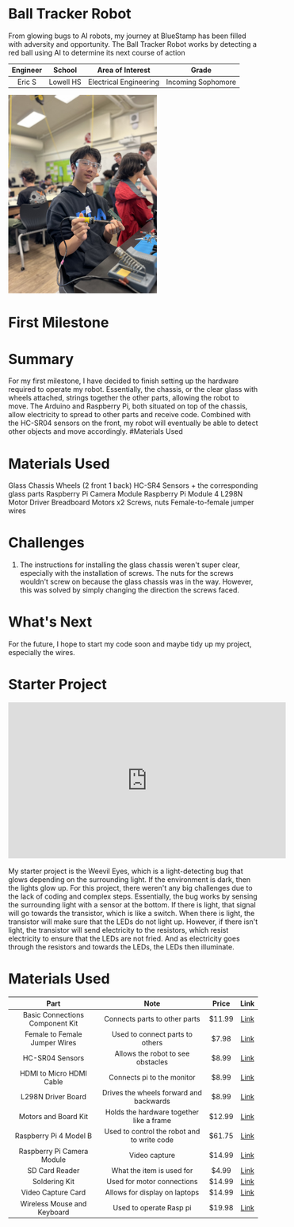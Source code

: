 # Ball Tracker Robot
From glowing bugs to AI robots, my journey at BlueStamp has been filled with adversity and opportunity. The Ball Tracker Robot works by detecting a red ball using AI to determine its next course of action


| **Engineer** | **School** | **Area of Interest** | **Grade** |
|:--:|:--:|:--:|:--:|
| Eric S | Lowell HS | Electrical Engineering | Incoming Sophomore

  <img src="ericshead.jpg" alt="Headstone Image" height=400>
  
<!---# Final Milestone

<iframe width="560" height="315" src="https://www.youtube.com/embed/F7M7imOVGug" title="YouTube video player" frameborder="0" allow="accelerometer; autoplay; clipboard-write; encrypted-media; gyroscope; picture-in-picture; web-share" allowfullscreen></iframe>

# Second Milestone

<iframe width="560" height="315" src="https://www.youtube.com/embed/y3VAmNlER5Y(https://www.youtube.com/embed/NTk1sGW9OV4?si=9ZicSQZY8JYFDKma)" title="YouTube video player" frameborder="0" allow="accelerometer; autoplay; clipboard-write; encrypted-media; gyroscope; picture-in-picture; web-share" allowfullscreen></iframe>
--->
# First Milestone


# Summary
For my first milestone, I have decided to finish setting up the hardware required to operate my robot. Essentially, the chassis, or the clear glass with wheels attached, strings together the other parts, allowing the robot to move. The Arduino and Raspberry Pi, both situated on top of the chassis, allow electricity to spread to other parts and receive code. Combined with the HC-SR04 sensors on the front, my robot will eventually be able to detect other objects and move accordingly.
#Materials Used

# Materials Used
Glass Chassis  Wheels (2 front 1 back)
HC-SR4 Sensors + the corresponding glass parts
Raspberry Pi Camera Module
Raspberry Pi Module 4
L298N Motor Driver
Breadboard
Motors x2
Screws, nuts
Female-to-female jumper wires
# Challenges
1. The instructions for installing the glass chassis weren't super clear, especially with the installation of screws. The nuts for the screws wouldn't screw on because the glass chassis was in the way. However, this was solved by simply changing the direction the screws faced.

# What's Next
For the future, I hope to start my code soon and maybe tidy up my project, especially the wires.


# Starter Project
<iframe width="560" height="315" src="https://www.youtube.com/embed/NTk1sGW9OV4?si=3lOBwtOGQsa74cHu" title="YouTube video player" frameborder="0" allow="accelerometer; autoplay; clipboard-write; encrypted-media; gyroscope; picture-in-picture; web-share" allowfullscreen></iframe>

My starter project is the Weevil Eyes, which is a light-detecting bug that glows depending on the surrounding light. If the environment is dark, then the lights glow up. For this project, there weren't any big challenges due to the lack of coding and complex steps. Essentially, the bug works by sensing the surrounding light with a sensor at the bottom. If there is light, that signal will go towards the transistor, which is like a switch. When there is light, the transistor will make sure that the LEDs do not light up. However, if there isn't light, the transistor will send electricity to the resistors, which resist electricity to ensure that the LEDs are not fried. And as electricity goes through the resistors and towards the LEDs, the LEDs then illuminate.

<!--- # Schematics 

# Code Used

```c++
void setup() {
  // put your setup code here, to run once:
  Serial.begin(9600);
  Serial.println("Hello World!");
}

void loop() {
  // put your main code here, to run repeatedly:

}
```
-->
# Materials Used

| **Part** | **Note** | **Price** | **Link** |
|:--:|:--:|:--:|:--:|
| Basic Connections Component Kit      | Connects parts to other parts                       | $11.99 | [Link](https://www.amazon.com/Smraza-Breadboard-Resistors-Mega2560-Raspberry/dp/B01HRR7EBG/ref=sr_1_16?crid=27G99F3EADUCG&keywords=breadboard+1+pc&qid=1689894556&sprefix=breadboard+1+p%2Caps%2C185&sr=8-16)    |
| Female to Female Jumper Wires        | Used to connect parts to others                 | $7.98  | [Link](https://www.amazon.com/EDGELEC-Breadboard-1pin-1pin-Connector-Multicolored/dp/B07GCY6CH7/ref=sr_1_3?crid=3C4YB6HOGZ8ZQ&keywords=female%2Bto%2Bfemale%2Bjumper&qid=1689894791&s=electronics&sprefix=female%2Bto%2Bfemale%2Bjumper%2Celectronics%2C161&sr=1-3&th=1) |
| HC-SR04 Sensors                       | Allows the robot to see obstacles                | $8.99  | [Link](https://www.amazon.com/Organizer-Ultrasonic-Distance-MEGA2560-ElecRight/dp/B07RGB4W8V/ref=sr_1_2?crid=UYI359LWAAVU&keywords=hc%2Bsr04%2Bultrasonic%2Bsensor%2B3%2Bpc&qid=1689699122&s=electronics&sprefix=hc%2Bsr04%2Bultrasonic%2Bsensor%2B3%2Bpc%2Celectronics%2C123&sr=1-2&th=1) |
| HDMI to Micro HDMI Cable             | Connects pi to the monitor                      | $8.99  | [Link](https://www.amazon.com/UGREEN-Adapter-Ethernet-Compatible-Raspberry/dp/B06WWQ7KLV/ref=sr_1_5?crid=3S06RDX7B1X4O&keywords=hdmi+to+micro+hdmi&qid=1689699482&s=electronics&sprefix=hdmi+to+micro%2Celectronics%2C132&sr=1-5)        |
| L298N Driver Board                   | Drives the wheels forward and backwards          | $8.99  | [Link](https://www.amazon.com/Qunqi-2Packs-Controller-Stepper-Arduino/dp/B01M29YK5U/ref=sr_1_1_sspa?crid=3DE9ZH0NI3KJX&keywords=l298n&qid=1689698859&s=electronics&sprefix=l298n%2Celectronics%2C164&sr=1-1-spons&sp_csd=d2lkZ2V0TmFtZT1zcF9hdGY&psc=1)           |
| Motors and Board Kit                 | Holds the hardware together like a frame         | $12.99 | [Link](https://www.amazon.com/Smart-Chassis-Motors-Encoder-Battery/dp/B01LXY7CM3/ref=sr_1_4?crid=27ACD61NPNLO4&keywords=robot+car+kit&qid=1689698962&s=electronics&sprefix=robot+car+kit%2Celectronics%2C169&sr=1-4)                 |
| Raspberry Pi 4 Model B               | Used to control the robot and to write code     | $61.75 | [Link](https://www.amazon.com/Raspberry-Model-2019-Quad-Bluetooth/dp/B07TC2BK1X/ref=sr_1_1?dib=eyJ2IjoiMSJ9.mP4drOfyakW9P2E6ytjWi6qbtB-JQDqa2RakmAyNa9uFk6zyVo26t34g79h8WnJt-j5NFtZiPMwW_fxSCMiOU712GisNPz2Ia9-reRDlIXM9GzgCWAUjjjLXte9O76t7LMfvjwpxIGzwzp8ECyhKZDA0nC48kKhMOMztnXd0Z5koYi7knLmWqVtqnd40j3HPijqhM4nERHibIEH5lK80lVq68d19Xs98CAKVvA41TQ0.f2mafwXZh9DmMScBCo1eF23-W-0MoDJc3s9GKbZpw_I&dib_tag=se&keywords=raspberry%2Bpi%2Bmodel%2B4&qid=1718296643&sr=8-1&th=1) |
| Raspberry Pi Camera Module           | Video capture                                    | $14.99 | [Link](https://www.amazon.com/Arducam-Autofocus-Raspberry-Motorized-Software/dp/B07SN8GYGD/ref=sr_1_5?crid=3236VFT39VAPQ&keywords=picamera&qid=1689698732&s=electronics&sprefix=picamer%2Celectronics%2C138&sr=1-5)                |
| SD Card Reader                       | What the item is used for                       | $4.99  | [Link](https://www.amazon.com/Reader-Adapter-Camera-Memory-Wansurs/dp/B0B9QZ4W4Y/ref=sr_1_4?crid=F124KSQOC5SO&keywords=sd+card+reader&qid=1689869007&sprefix=sd+card+reader%2Caps%2C126&sr=8-4)                                    |
| Soldering Kit                        | Used for motor connections                      | $14.99 | [Link](https://www.amazon.com/Soldering-Interchangeable-Adjustable-Temperature-Enthusiast/dp/B087767KNW/ref=sr_1_5?crid=1QYWI5SBQAPH0&keywords=soldering+kit&qid=1689900771&sprefix=soldering+kit%2Caps%2C169&sr=8-5)            |
| Video Capture Card                   | Allows for display on laptops                   | $14.99 | [Link](https://www.amazon.com/Capture-Streaming-Broadcasting-Conference-Teaching/dp/B09FLN63B3/ref=sr_1_3?crid=19YSORXLTIALH&keywords=video+capture+card&qid=1689699799&s=electronics&sprefix=video+capture+car%2Celectronics%2C140&sr=1-3) |
| Wireless Mouse and Keyboard          | Used to operate Rasp pi                         | $19.98 | [Link](https://www.amazon.com/Wireless-Keyboard-Trueque-Cordless-Computer/dp/B09J4RQFK7/ref=sr_1_1_sspa?crid=2R048HRMFBA7Z&keywords=mouse+and+keyboard+wireless&qid=1689871090&sprefix=mouse+and+keyboard+wireless+%2Caps%2C131&sr=8-1-spons&sp_csd=d2lkZ2V0TmFtZT1zcF9hdGY&psc=1)   |
